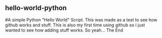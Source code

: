 ## hello-world-python
#A simple Python "Hello World" Script.
This was made as a test to see how github works and stuff.
This is also my first time using github so i just wanted to see how adding stuff works.
So yeah...
The End
